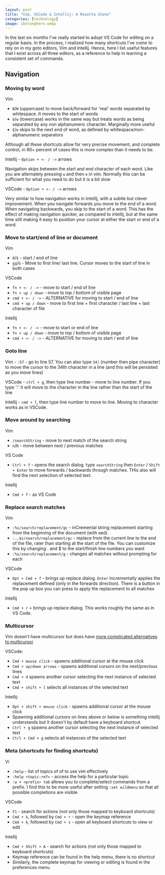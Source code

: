 ```yaml
---
layout: post
title: "Vim, VSCode & Intellij: A Rosetta Stone" 
categories: [technology]
image: ibelonghere.webp
---
```


 In the last six months I've really started to adopt VS Code for editing on a regular basis. In the process, I realized how many shortcuts I've come to rely on in my goto editors, Vim and Intellij. Hence, here I list useful features that I exist across all three editors, as a reference to help in learning a consistent set of commands.


<!--more-->

## Navigation

### Moving by word

Vim 
 - `B`/`W` (uppercase) to move back/forward for 'real' words separated by whitespace. It moves to the start of words 
 - `b`/`w` (lowercase) works in the same way but treats words as being separated by any non alphanumeric character. Marginally more useful
 - `E`/`e` skips to the next end of word, as defined by whitespace/non-alphanumeric separators 

Although all these shortcuts allow for very precise movement, and complete control, in 90+ percent of cases this is more complex than it needs to be.

Intellij - `Option + <- / ->` arrows

 Navigation skips between the start and end character of each word. Like you are alternately pressing `w` and then `e` in vim. Normally this can be sufficient for what you need to do but it is a bit slow

VSCode - `Option + <- / ->` arrows

Very similar to how navigation works in Intellij, with a subtle but clever improvement. When you navigate forwards you move to the end of a word. When navigating backwards, you skip to the start of a word. This has the effect of making navigation quicker, as compared to intellij, but at the same time still making it easy to position your cursor at either the start or end of a word.

### Move to start/end of line or document

Vim
- `0`/`$` - start / end of line
- `gg`/`G` - Move to first line/ last line. Cursor moves to the start of line in both cases

VSCode
- `fn + <- / ->` - move to start / end of line
- `fn + up / down` - move to top / bottom of visible page
- `cmd + <- / ->` - ALTERNATIVE for moving to start / end of line
- `cmd + up / down` - move to first line + first character / last line + last character of file

Intellij
- `fn + <- / ->` - move to start or end of line
- `fn + up / down` - move to top / bottom of visible page
- `cmd + <- / ->` - ALTERNATIVE for moving to start / end of line

### Goto line

Vim - `:57` - go to line 57. You can also type `34|` (number then pipe character) to move the cursor to the 34th character in a line (and this will be persisted as you move lines) 

VSCode - `ctrl + g`, then type line number - move to line number. If you type ':<character number>' it will move to the character in the line rather than the start of the line

Intellij - `cmd + l`, then type line number to move to line. Moving to character works as in VSCode.

### Move around by searching

Vim
- `/searchString` - move to next match of the search string 
- `n`/`N` - move between next / previous matches

VS Code
- `Ctrl + f` - opens the search dialog. type `searchString` then `Enter` / `Shift + Enter` to move forwards / backwards through matches. THis also will find the next selection of selected text.

Intellij
- `Cmd + f` - as VS Code

### Replace search matches

Vim
- `:%s/search/replacement/gc` - inCremental string replacement starting from the beginning of the document (with sed). 
- `:.,$s/search/replacement/gc` - replace from the current line to the end of the file, rater than starting at the start of the file. You can customize this by changing . and $ to the start/finish line numbers you want
- `:%s/search/replacement/g` - changes all matches without prompting for each 

VSCode
- `Opt + Cmd + f` -  brings up replace dialog. `Enter` incrementally applies the replacement defined (only in the forwards direction). There is a button in the pop up box you can press to apply the replacement to all matches

Intellij
- `Cmd + r` = brings up replace dialog. This works roughly the same as in VS Code.

### Multicursor

Vim doesn't have multicursor but does have [more complicated alternatives to multicursor](https://medium.com/@schtoeffel/you-don-t-need-more-than-one-cursor-in-vim-2c44117d51db)

VSCode:
- `Cmd + mouse click` - spawns additional cursor at the mouse click
- `Cmd + up/down arrows` - spawns additional cursors on the next/previous lines 
- `Cmd + d` spawns another cursor selecting the next instance of selected text
- `Cmd + shift + l` selects all instances of the selected text

Intellij:
- `Opt + shift + mouse click` - spawns additional cursor at the mouse click
- Spawning additional cursors on lines above or below is something intellij understands but it doesn't by default have a keyboard shortcut 
- `Ctrl + g` spawns another cursor selecting the next instance of selected text
- `Ctrl + Cmd + g` selects all instances of the selected text


### Meta (shortcuts for finding shortcuts)

Vi
- `:help` - list of topics of of to use vim effectively
- `:help <topic-ref>` - access the help for a particular topic
- `:w + <prefix> tab` allows you to complete/select commands from a prefix. I find this to be more useful after setting `:set wildmenu` so that all possible completions are visible

VSCode
- `F1` - search for actions (not only those mapped to keyboard shortcuts)
- `Cmd + k`, followed by `Cmd + r` - open the keymap reference 
- `Cmd + k`, followed by `Cmd + s` - open all keyboard shortcuts to view or edit

Intellij
 - `Cmd + Shift + A` - search for actions (not only those mapped to keyboard shortcuts) 
 - Keymap reference can be found in the help menu, there is no shortcut
 - Similarly, the complete keymap for viewing or editing is found in the preferences menu

